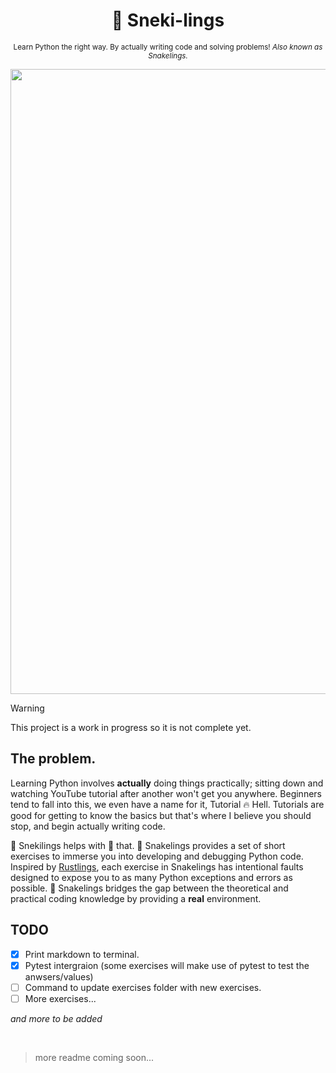 <div align="center">

  # 🐍 Sneki-lings

  <sub>Learn Python the right way. By actually writing code and solving problems! *Also known as Snakelings.*</sub>

</div>

<img width="1000px" src="https://github.com/THEGOLDENPRO/snakelings/assets/66202304/ce48eae7-c2c6-4331-b7fe-a67bbfc07978">

<br>

> [!Warning]
> This project is a work in progress so it is not complete yet.

## The problem.
Learning Python involves **actually** doing things practically; sitting down and watching YouTube tutorial after another won't get you anywhere. Beginners tend to fall into this, we even have a name for it, Tutorial 🔥 Hell. Tutorials are good for getting to know the basics but that's where I believe you should stop, and begin actually writing code.

🐍 Snekilings helps with 🌟 that. 🐍 Snakelings provides a set of short exercises to immerse you into developing and debugging Python code. Inspired by [Rustlings](https://github.com/rust-lang/rustlings), each exercise in Snakelings has intentional faults designed to expose you to as many Python exceptions and errors as possible. 🐍 Snakelings bridges the gap between the theoretical and practical coding knowledge by providing a **real** environment.

## TODO
- [x] Print markdown to terminal.
- [x] Pytest intergraion (some exercises will make use of pytest to test the anwsers/values)
- [ ] Command to update exercises folder with new exercises.
- [ ] More exercises...

*and more to be added*

<br>

> more readme coming soon...
